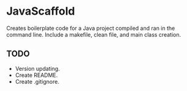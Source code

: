 # JavaScaffold #
Creates boilerplate code for a Java project compiled and ran in the command 
line. Include a makefile, clean file, and main class creation.

## TODO ##
* Version updating.
* Create README.
* Create .gitignore.